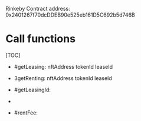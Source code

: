 Rinkeby Contract address: 0x2401267f70dcDDEB90e525eb161D5C692b5d746B

# Call functions
 [TOC]

- #getLeasing:
nftAddress
tokenId
leaseId
    
- 3getRenting:
nftAddress
tokenId
leaseId

- #getLeasingId:
- 
- #rentFee:

